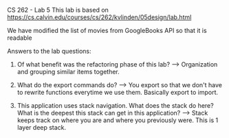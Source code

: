 CS 262 - Lab 5
This lab is based on https://cs.calvin.edu/courses/cs/262/kvlinden/05design/lab.html

We have modified the list of movies from GoogleBooks API so that it is readable

Answers to the lab questions:
1. Of what benefit was the refactoring phase of this lab?
--> Organization and grouping similar items together.

2. What do the export commands do?
--> You export so that we don't have to rewrite functions everytime we use them. Basically export to import.

3. This application uses stack navigation. What does the stack do here? What is the deepest this stack can get in this application?
--> Stack keeps track on where you are and where you previously were. This is 1 layer deep stack.
